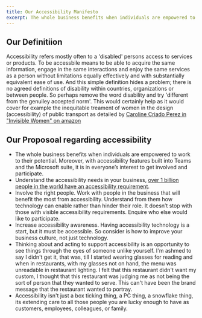 ```yaml
---
title: Our Accessibility Manifesto
excerpt: The whole business benefits when individuals are empowered to work to their potential
---
```


## Our Definitiion

Accessibility refers mostly often to a 'disabled' persons access to services or products. To be accessbile means to be able to acquire the same information, engage in the same interactions and enjoy the same services as a person without limitations equally effectively and with substantially equivalent ease of use. And this simple definition hides a problem; there is no agreed definitions of disability within countries, organizations or between people. So perhaps remove the word disability and try 'different from the genuiley accepted norm'. This would certainly help as it would cover for example the inequitable treament of women in the design (accessibility) of public transport as detailed by [Caroline Criado Perez in "Invisible Women" on amazon](https://www.amazon.co.uk/Invisible-Women-Exposing-World-Designed/dp/1784741728)


## Our Proposoal regarding accessibility
* The whole business benefits when individuals are empowered to work to their potential. Moreover, with accessibility features built into Teams and the Microsoft suite, it is in everyone’s interest to get involved and participate.
* Understand the accessibility needs in your business, [over 1 billion people in the world have an accessibility requirement](https://www.who.int/news-room/fact-sheets/detail/disability-and-health). 
* Involve the right people. Work with people in the business that will benefit the most from accessibility. Understand from them how technology can enable rather than hinder their role. It doesn’t stop with those with visible accessibility requirements. Enquire who else would like to participate.
* Increase accessibility awareness. Having accessibility technology is a start, but it must be accessible. So consider is how to improve your business culture, not just technology. 
* Thinking about and acting to support accessibility is an opportunity to see things through the eyes of someone unlike yourself. I'm ashmed to say I didn't get it, that was, till I started wearing glasses for reading and when in restaurants, with my glasses not on hand, the menu was unreadable in restaurant lighting. I felt that this restaurant didn't want my custom, I thought that this restaurant was judging me as not being the sort of person that they wanted to serve. This can't have been the brand message that the restaurant wanted to portray.
* Accessibility isn't just a box ticking thing, a PC thing, a snowflake thing, its extending care to all those people you are lucky enough to have as customers,  employees, colleagues, or family. 